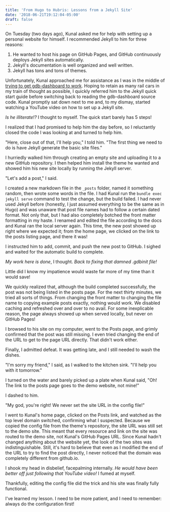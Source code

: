 ```yaml
---
title: 'From Hugo to Hubris: Lessons from a Jekyll Site'
date: '2018-06-21T19:12:04-05:00'
draft: false
---
```

On Tuesday (two days ago), Kunal asked me for help with setting up a personal website for himself. I recommended Jekyll to him for three reasons: 

1. He wanted to host his page on GitHub Pages, and GitHub continuously deploys Jekyll sites automatically.
2. Jekyll's documentation is well organized and well written.
3. Jekyll has tons and tons of themes.

Unfortunately, Kunal approached me for assistance as I was in the middle of [trying to get gdb-dashboard to work](https://techlog.keanenguyen.com/post/living-in-a-shell/). Hoping to retain as many rail cars in my train of thought as possible, I quickly referred him to the Jekyll quick start guide before switching back to reading the gdb-dashboard source code. Kunal promptly sat down next to me and, to my dismay, started watching a YouTube video on how to set up a Jekyll site.

_Is he illiterate!?_ I thought to myself. The quick start barely has 5 steps! 

I realized that I had promised to help him the day before, so I reluctantly closed the code I was looking at and turned to help him. 

"Here, close out of that, I'll help you," I told him. "The first thing we need to do is have Jekyll generate the basic site files."

I hurriedly walked him through creating an empty site and uploading it to a new GitHub repository. I then helped him install the theme he wanted and showed him his new site locally by running the Jekyll server. 

"Let's add a post," I said.

I created a new markdown file in the `_posts` folder, named it something random, then wrote some words in the file. I had Kunal run the `bundle exec jekyll serve` command to test the change, but the build failed. I had never used Jekyll before (honestly, I just assumed everything to be the same as in Hugo) and was unaware that post file names had to follow a certain dated format. Not only that, but I had also completely botched the front matter formatting in my haste. I renamed and edited the file according to the docs and Kunal ran the local server again. This time, the new post showed up right where we expected it; from the home page, we clicked on the link to the posts listing page, and there it was!

I instructed him to add, commit, and push the new post to GitHub. I sighed and waited for the automatic build to complete.

_My work here is done_, I thought. _Back to fixing that damned .gdbinit file!_

Little did I know my impatience would waste far more of my time than it would save!

We quickly realized that, although the build completed successfully, the post was not being listed in the posts page. For the next thirty minutes, we tried all sorts of things. From changing the front matter to changing the file name to copying example posts exactly, nothing would work. We disabled caching and refreshed over and over to no avail. For some inexplicable reason, the page always showed up when served locally, but never on GitHub Pages!

I browsed to his site on my computer, went to the Posts page, and grimly confirmed that the post was still missing. I even tried changing the end of the URL to get to the page URL directly. That didn't work either.

Finally, I admitted defeat. It was getting late, and I still needed to wash the dishes. 

"I'm sorry my friend," I said, as I walked to the kitchen sink. "I'll help you with it tomorrow." 

I turned on the water and barely picked up a plate when Kunal said, "Oh! The link to the posts page goes to the demo website, not mine!"

I dashed to him.

"My god, you're right! We never set the site URL in the config file!"

I went to Kunal's home page, clicked on the Posts link, and watched as the top level domain switched, confirming what I suspected. Because we copied the config file from the theme's repository, the site URL was still set to the demo site. This meant that every resource and link on the site was routed to the demo site, not Kunal's GitHub Pages URL. Since Kunal hadn't changed anything about the website yet, the look of the two sites was indistinguishable. Still, it's hard to believe that even as I modified the end of the URL to try to find the post directly, I never noticed that the domain was completely different from github.io.

I shook my head in disbelief, facepalming internally. _He would have been better off just following that YouTube video!_ I fumed at myself.

Thankfully, editing the config file did the trick and his site was finally fully functional. 

I've learned my lesson. I need to be more patient, and I need to remember: always do the configuration first!
